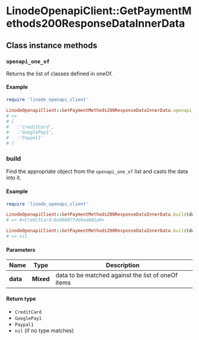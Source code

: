 # LinodeOpenapiClient::GetPaymentMethods200ResponseDataInnerData

## Class instance methods

### `openapi_one_of`

Returns the list of classes defined in oneOf.

#### Example

```ruby
require 'linode_openapi_client'

LinodeOpenapiClient::GetPaymentMethods200ResponseDataInnerData.openapi_one_of
# =>
# [
#   :'CreditCard',
#   :'GooglePay1',
#   :'Paypal1'
# ]
```

### build

Find the appropriate object from the `openapi_one_of` list and casts the data into it.

#### Example

```ruby
require 'linode_openapi_client'

LinodeOpenapiClient::GetPaymentMethods200ResponseDataInnerData.build(data)
# => #<CreditCard:0x00007fdd4aab02a0>

LinodeOpenapiClient::GetPaymentMethods200ResponseDataInnerData.build(data_that_doesnt_match)
# => nil
```

#### Parameters

| Name | Type | Description |
| ---- | ---- | ----------- |
| **data** | **Mixed** | data to be matched against the list of oneOf items |

#### Return type

- `CreditCard`
- `GooglePay1`
- `Paypal1`
- `nil` (if no type matches)

